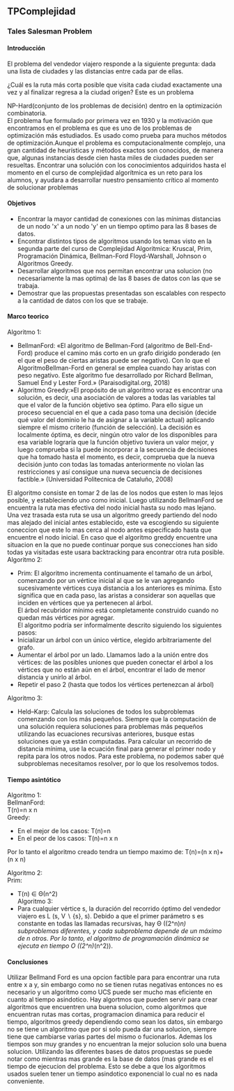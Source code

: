 ## TPComplejidad
### Tales Salesman Problem
#### Introducción
El problema del vendedor viajero responde a la siguiente pregunta: dada una lista de ciudades y las distancias entre cada par de ellas. 

¿Cuál es la ruta más corta posible que visita cada ciudad exactamente una vez y al finalizar regresa a la ciudad origen? Este es un problema  

NP-Hard(conjunto de los problemas de decisión) dentro en la optimización combinatoria.   
El problema fue formulado por primera vez en 1930 y la motivación que encontramos en el problema es que es uno de los problemas de optimización más estudiados. Es usado como prueba para muchos métodos de optimización.Aunque el problema es computacionalmente complejo, una gran cantidad de heurísticas y métodos exactos son conocidos, de manera que, algunas instancias desde cien hasta miles de ciudades pueden ser resueltas.
Encontrar una solución con los conocimientos adquiridos hasta el momento en el curso de complejidad algorítmica es un reto para los alumnos, y ayudara a desarrollar nuestro pensamiento crítico al momento de solucionar problemas
#### Objetivos
- Encontrar la mayor cantidad de conexiones con las mínimas distancias de un nodo 'x' a un nodo 'y' en un tiempo optimo para las 8 bases de datos. 
- Encontrar distintos tipos de algoritmos usando los temas visto en la segunda parte del curso de Complejidad Algoritmica: Kruscal, Prim, Programación Dinámica, Bellman-Ford Floyd-Warshall, Johnson o Algoritmos Greedy. 
- Desarrollar algoritmos que nos permitan encontrar una solucion (no necesariamente la mas optima) de las 8 bases de datos con las que se trabaja. 
- Demostrar que las propuestas presentadas son escalables con respecto a la cantidad de datos con los que se trabaje.
#### Marco teorico
Algoritmo 1:
- BellmanFord: «El algoritmo de Bellman-Ford (algoritmo de Bell-End-Ford) produce el camino más corto en un grafo dirigido ponderado (en el que el peso de ciertas aristas puede ser negativo). Con lo que el AlgoritmoBellman-Ford en general se emplea cuando hay aristas con peso negativo. Este algoritmo fue desarrollado por Richard Bellman, Samuel End y Lester Ford.» (Paraisodigital.org, 2018)
- Algoritmo Greedy:»El propósito de un algoritmo voraz es encontrar una solución, es decir, una asociación de valores a todas las variables tal que el valor de la función objetivo sea óptimo. Para ello sigue un proceso secuencial en el que a cada paso toma una decisión (decide qué valor del dominio le ha de asignar a la variable actual) aplicando siempre el mismo criterio (función de selección). La decisión es localmente óptima, es decir, ningún otro valor de los disponibles para esa variable lograría que la función objetivo tuviera un valor mejor, y luego comprueba si la puede incorporar a la secuencia de decisiones que ha tomado hasta el momento, es decir, comprueba que la nueva decisión junto con todas las tomadas anteriormente no violan las restricciones y así consigue una nueva secuencia de decisiones factible.» (Universidad Politecnica de Cataluño, 2008)

El algoritmo consiste en tomar 2 de las de los nodos que esten lo mas lejos posible, y estableciendo uno como inicial. Luego utilizando BellmanFord se encuentra la ruta mas efectiva del nodo inicial hasta su nodo mas lejano. Una vez trasada esta ruta se usa un algoritmo greedy partiendo del nodo mas alejado del inicial antes establecido, este va escogiendo su siguiente coneccion que este lo mas cerca al nodo antes especificado hasta que encuentre el nodo inicial. En caso que el algoritmo greddy encuentre una situacion en la que no puede continuar porque sus conecciones han sido todas ya visitadas este usara backtracking para encontrar otra ruta posible.  
Algoritmo 2:  
- Prim: El algoritmo incrementa continuamente el tamaño de un árbol, comenzando por un vértice inicial al que se le van agregando sucesivamente vértices cuya distancia a los anteriores es mínima. Esto significa que en cada paso, las aristas a considerar son aquellas que inciden en vértices que ya pertenecen al árbol.  
El árbol recubridor mínimo está completamente construido cuando no quedan más vértices por agregar.  
El algoritmo podría ser informalmente descrito siguiendo los siguientes pasos:
- Inicializar un árbol con un único vértice, elegido arbitrariamente del grafo.
- Aumentar el árbol por un lado. Llamamos lado a la unión entre dos vértices: de las posibles uniones que pueden conectar el árbol a los vértices que no están aún en el árbol, encontrar el lado de menor distancia y unirlo al árbol.
- Repetir el paso 2 (hasta que todos los vértices pertenezcan al árbol)

Algoritmo 3:  
- Held–Karp:
Calcula las soluciones de todos los subproblemas comenzando con los más pequeños. Siempre que la computación de una solución requiera soluciones para problemas más pequeños utilizando las ecuaciones recursivas anteriores, busque estas soluciones que ya están computadas. Para calcular un recorrido de distancia mínima, use la ecuación final para generar el primer nodo y repita para los otros nodos. Para este problema, no podemos saber qué subproblemas necesitamos resolver, por lo que los resolvemos todos.
#### Tiempo asintótico
Algoritmo 1:  
BellmanFord:  
T(n)=n x n  
Greedy:  
- En el mejor de los casos:
T(n)=n
- En el peor de los casos:
T(n)=n x n

Por lo tanto el algoritmo creado tendra un tiempo maximo de:
T(n)=(n x n)+(n x n)

Algoritmo 2:  
Prim:
- T(n) ∈ Θ(n^2)  
Algoritmo 3:
- Para cualquier vértice s, la duración del recorrido óptimo del vendedor viajero es L (s, V ∖ {s}, s). Debido a que el primer parámetro s es constante en todas las llamadas recursivas, hay Θ ((2^n)*n) subproblemas diferentes, y cada subproblema depende de un máximo de n otros. Por lo tanto, el algoritmo de programación dinámica se ejecuta en tiempo O ((2^n)*(n^2)).

#### Conclusiones 
Utilizar Bellmand Ford es una opcion factible para para encontrar una ruta entre x a y, sin embargo como no se tienen rutas negativas entonces no es necesario y un algoritmo como UCS puede ser mucho mas eficiente en cuanto al tiempo asindotico.
Hay algortmos que pueden servir para crear algoritmos que encuentren una buena solucion, como algoritmos que encuentran rutas mas cortas, programacion dinamica para reducir el tiempo, algoritmos greedy dependiendo como sean los datos, sin embargo no se tiene un algoritmo que por si solo pueda dar una solucion, siempre tiene que cambiarse varias partes del mismo o fucionarlos. Ademas los tiempos son muy grandes y no encuentran la mejor solucion solo una buena solucion.
Utilizando las diferentes bases de datos propuestas se puede notar como mientras mas grande es la base de datos (mas grande es el tiempo de ejecucion del problema. Esto se debe a que los algoritmos usados suelen tener un tiempo asindotico exponencial lo cual no es nada conveniente.

